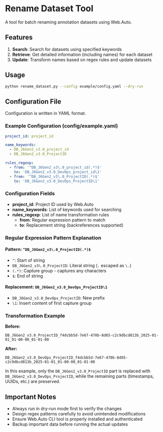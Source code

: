 # Rename Dataset Tool

A tool for batch renaming annotation datasets using Web.Auto.

## Features

1. **Search**: Search for datasets using specified keywords
2. **Retrieve**: Get detailed information (including names) for each dataset
3. **Update**: Transform names based on regex rules and update datasets

## Usage

```bash
python rename_dataset.py --config example/config.yaml --dry-run
```

## Configuration File

Configuration is written in YAML format.

### Example Configuration (config/example.yaml)

```yaml
project_id: project_id

name_keywords:
  - DB_J6Gen2_v3.0_project_id
  - DB_J6Gen2_v3.0_ProjectID

rules_regexp:
  - from: '^DB_J6Gen2_v3\.0_project_id(.*)$'
    to: 'DB_J6Gen2_v3.0_DevOps_project_id\1'
  - from: '^DB_J6Gen2_v3\.0_ProjectID(.*)$'
    to: 'DB_J6Gen2_v3.0_DevOps_ProjectID\1'
```

### Configuration Fields

- **project_id**: Project ID used by Web.Auto
- **name_keywords**: List of keywords used for searching
- **rules_regexp**: List of name transformation rules
  - **from**: Regular expression pattern to match
  - **to**: Replacement string (backreferences supported)

### Regular Expression Pattern Explanation

#### Pattern: `^DB_J6Gen2_v3\.0_ProjectID(.*)$`

- `^`: Start of string
- `DB_J6Gen2_v3\.0_ProjectID`: Literal string (`.` escaped as `\.`)
- `(.*)`: Capture group - captures any characters
- `$`: End of string

#### Replacement: `DB_J6Gen2_v3.0_DevOps_ProjectID\1`

- `DB_J6Gen2_v3.0_DevOps_ProjectID`: New prefix
- `\1`: Insert content of first capture group

### Transformation Example

**Before:**
```
DB_J6Gen2_v3.0_ProjectID_f4dcbb5d-7e67-470b-8d65-c2c9dbcd813b_2025-01-01_01-00-00_01-01-00
```

**After:**
```
DB_J6Gen2_v3.0_DevOps_ProjectID_f4dcbb5d-7e67-470b-8d65-c2c9dbcd813b_2025-01-01_01-00-00_01-01-00
```

In this example, only the `DB_J6Gen2_v3.0_ProjectID` part is replaced with `DB_J6Gen2_v3.0_DevOps_ProjectID`, while the remaining parts (timestamps, UUIDs, etc.) are preserved.

## Important Notes

- Always run in dry-run mode first to verify the changes
- Design regex patterns carefully to avoid unintended modifications
- Ensure Web.Auto CLI tool is properly installed and authenticated
- Backup important data before running the actual updates
